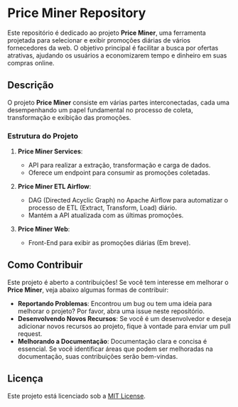 # Price Miner Repository

Este repositório é dedicado ao projeto **Price Miner**, uma ferramenta projetada para selecionar e exibir promoções diárias de vários fornecedores da web. O objetivo principal é facilitar a busca por ofertas atrativas, ajudando os usuários a economizarem tempo e dinheiro em suas compras online.

## Descrição

O projeto **Price Miner** consiste em várias partes interconectadas, cada uma desempenhando um papel fundamental no processo de coleta, transformação e exibição das promoções.

### Estrutura do Projeto

1. **Price Miner Services**:
   - API para realizar a extração, transformação e carga de dados.
   - Oferece um endpoint para consumir as promoções coletadas.

2. **Price Miner ETL Airflow**:
   - DAG (Directed Acyclic Graph) no Apache Airflow para automatizar o processo de ETL (Extract, Transform, Load) diário.
   - Mantém a API atualizada com as últimas promoções.

3. **Price Miner Web**:
   - Front-End para exibir as promoções diárias (Em breve).

## Como Contribuir

Este projeto é aberto a contribuições! Se você tem interesse em melhorar o **Price Miner**, veja abaixo algumas formas de contribuir:

- **Reportando Problemas**: Encontrou um bug ou tem uma ideia para melhorar o projeto? Por favor, abra uma issue neste repositório.
- **Desenvolvendo Novos Recursos**: Se você é um desenvolvedor e deseja adicionar novos recursos ao projeto, fique à vontade para enviar um pull request.
- **Melhorando a Documentação**: Documentação clara e concisa é essencial. Se você identificar áreas que podem ser melhoradas na documentação, suas contribuições serão bem-vindas.

## Licença

Este projeto está licenciado sob a [MIT License](LICENSE).
